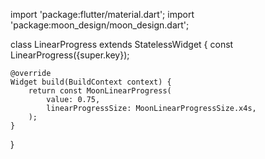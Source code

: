 import 'package:flutter/material.dart';
import 'package:moon_design/moon_design.dart';

class LinearProgress extends StatelessWidget {
    const LinearProgress({super.key});

    @override
    Widget build(BuildContext context) {
        return const MoonLinearProgress(
            value: 0.75,
            linearProgressSize: MoonLinearProgressSize.x4s,
        );
    }
}